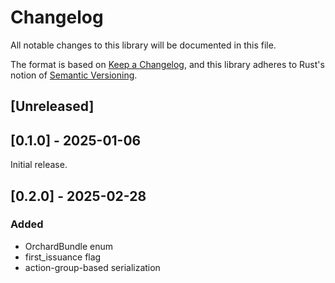 # Changelog
All notable changes to this library will be documented in this file.

The format is based on [Keep a Changelog](https://keepachangelog.com/en/1.0.0/),
and this library adheres to Rust's notion of
[Semantic Versioning](https://semver.org/spec/v2.0.0.html).

## [Unreleased]

## [0.1.0] - 2025-01-06
Initial release.

## [0.2.0] - 2025-02-28
### Added
- OrchardBundle enum
- first_issuance flag
- action-group-based serialization